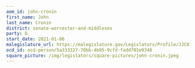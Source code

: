 ```yaml
---
aom_id: john-cronin
first_name: John
last_name: Cronin
district: senate-worcester-and-middlesex
party: D
start_date: 2021-01-06
malegislature_url: https://malegislature.gov/Legislators/Profile/JJC0
ocd_id: ocd-person/5a333327-70bb-4b95-9cfd-fadd701e9348
square_picture: /img/legislators/square-pictures/john-cronin.jpeg
---
```

